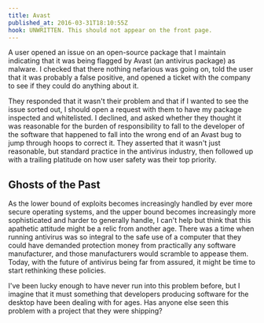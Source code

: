 ```yaml
---
title: Avast
published_at: 2016-03-31T18:10:55Z
hook: UNWRITTEN. This should not appear on the front page.
---
```


A user opened an issue on an open-source package that I maintain indicating
that it was being flagged by Avast (an antivirus package) as malware. I checked
that there nothing nefarious was going on, told the user that it was probably a
false positive, and opened a ticket with the company to see if they could do
anything about it.

They responded that it wasn't their problem and that if I wanted to see the
issue sorted out, I should open a request with them to have my package
inspected and whitelisted. I declined, and asked whether they thought it was
reasonable for the burden of responsibility to fall to the developer of the
software that happened to fall into the wrong end of an Avast bug to jump
through hoops to correct it. They asserted that it wasn't just reasonable, but
standard practice in the antivirus industry, then followed up with a trailing
platitude on how user safety was their top priority.

## Ghosts of the Past

As the lower bound of exploits becomes increasingly handled by ever more secure
operating systems, and the upper bound becomes increasingly more sophisticated
and harder to generally handle, I can't help but think that this apathetic
attitude might be a relic from another age. There was a time when running
antivirus was so integral to the safe use of a computer that they could have
demanded protection money from practically any software manufacturer, and those
manufacturers would scramble to appease them. Today, with the future of
antivirus being far from assured, it might be time to start rethinking these
policies.

I've been lucky enough to have never run into this problem before, but I
imagine that it must something that developers producing software for the
desktop have been dealing with for ages. Has anyone else seen this problem with
a project that they were shipping?
